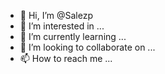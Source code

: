 - 👋 Hi, I’m @Salezp
- 👀 I’m interested in ...
- 🌱 I’m currently learning ...
- 💞️ I’m looking to collaborate on ...
- 📫 How to reach me ...

<!---
Salezp/Salezp is a ✨ special ✨ repository because its `README.md` (this file) appears on your GitHub profile.
You can click the Preview link to take a look at your changes.
--->
